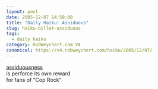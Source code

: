 ```yaml
---
layout: post
date: 2005-12-07 14:59:00
title: "Daily Haiku: Assiduous"
slug: haiku-billet-assiduous
tags:
  - daily haiku
category: RobWeychert.com V4
canonical: https://v4.robweychert.com/haiku/2005/12/07/
---
```


[assiduousness](http://dictionary.reference.com/wordoftheday/archive/2005/12/07.html)  
is perforce its own reward  
for fans of “Cop Rock”